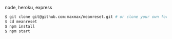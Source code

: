 
node, heroku, express

```sh
$ git clone git@github.com:maxmax/meanreset.git # or clone your own fork
$ cd meanreset
$ npm install
$ npm start
```
